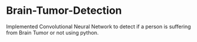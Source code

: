 # Brain-Tumor-Detection
Implemented Convolutional Neural Network to detect if a person is suffering from Brain Tumor or not using python.
